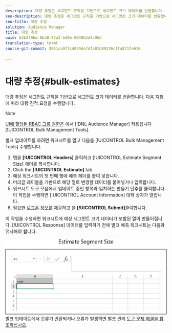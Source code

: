 ```yaml
---
description: 대량 추정은 세그먼트 규칙을 기반으로 세그먼트 크기 데이터를 반환합니다. 다음 지침에 따라 대량 견적 요청을 수행합니다.
seo-description: 대량 추정은 세그먼트 규칙을 기반으로 세그먼트 크기 데이터를 반환합니다. 다음 지침에 따라 대량 견적 요청을 수행합니다.
seo-title: 대량 추정
solution: Audience Manager
title: 대량 추정
uuid: 63b2f06a-8ba0-47a2-bd0b-8039b2d4c95d
translation-type: tm+mt
source-git-commit: 3051ca9f7c4039dafdfa01b89226c1fa8717e610

---
```



# 대량 추정{#bulk-estimates}

대량 추정은 세그먼트 규칙을 기반으로 세그먼트 크기 데이터를 반환합니다. 다음 지침에 따라 대량 견적 요청을 수행합니다.

<!-- 

t_bulk_estimates.xml

 -->

>[!NOTE]
>
>[UI에 할당된 RBAC 그룹 권한은](../../features/administration/administration-overview.md) 에서 [!DNL Audience Manager] 적용됩니다 [!UICONTROL Bulk Management Tools].

벌크 업데이트를 하려면 워크시트를 열고 다음을 [!UICONTROL Bulk Management Tools] 수행합니다.

1. 탭을 **[!UICONTROL Headers]** 클릭하고 [!UICONTROL Estimate Segment Size] 헤더를 복사합니다.
2. Click the **[!UICONTROL Estimate]** tab.
3. 예상 워크시트의 첫 번째 행에 예측 헤더를 붙여 넣습니다.
4. 머리글 레이블을 기반으로 해당 열로 변경할 데이터를 붙여넣거나 입력합니다.
5. 워크시트 도구 모음에서 업데이트 중인 항목과 일치하는 만들기 단추를 클릭합니다.
이 작업을 수행하면 [!UICONTROL Account Information] 대화 상자가 열립니다.
6. 필요한 [로그온 정보를](../../reference/bulk-management-tools/bulk-management-intro.md#auth-reqs) 제공하고 을 **[!UICONTROL Submit]**&#x200B;클릭합니다.

이 작업을 수행하면 워크시트에 예상 세그먼트 크기 데이터가 포함된 열이 만들어집니다. [!UICONTROL Response] 데이터를 입력하기 전에 벌크 예측 워크시트는 다음과 유사해야 합니다.

![](assets/estimate.png)
벌크 업데이트에서 오류가 반환되거나 오류가 발생하면 벌크 관리 [도구 문제 해결을 참조하십시오](../../reference/bulk-management-tools/bulk-troubleshooting.md).

